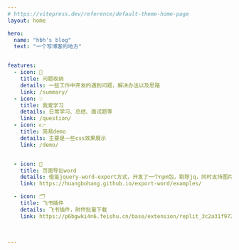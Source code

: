 ```yaml
---
# https://vitepress.dev/reference/default-theme-home-page
layout: home

hero:
  name: "hbh's blog"
  text: "一个写博客的地方"


features:
  - icon: 📖
    title: 问题收纳
    details: 一些工作中开发的遇到问题，解决办法以及思路
    link: /summary/
  - icon: 💡
    title: 我爱学习
    details: 日常学习、总结、面试题等
    link: /question/
  - icon: 👉
    title: 简易demo
    details: 主要是一些css效果展示
    link: /demo/  


  - icon: 🔧
    title: 页面导出word
    details: 借鉴jquery-word-export方式，开发了一个npm包，剔除jq，同时支持图片、以及样式的导出 
    link: https://huangbohang.github.io/export-word/examples/

  - icon: 🗂️
    title: 飞书插件
    details: 飞书插件，附件批量下载
    link: https://p6bgwki4n6.feishu.cn/base/extension/replit_3c2a31f9726de3e4?
  


---
```


